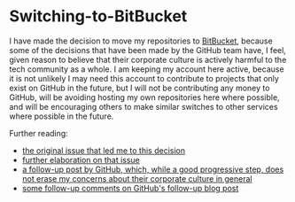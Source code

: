 Switching-to-BitBucket
======================

I have made the decision to move my repositories to [BitBucket](https://bitbucket.org/neurodynamic/), because some of the decisions that have been made by the GitHub team have, I feel, given reason to believe that their corporate culture is actively harmful to the tech community as a whole. I am keeping my account here active, because it is not unlikely I may need this account to contribute to projects that only exist on GitHub in the future, but I will not be contributing any money to GitHub, will be avoiding hosting my own repositories here where possible, and will be encouraging others to make similar switches to other services where possible in the future.

Further reading:
* [the original issue that led me to this decision](http://techcrunch.com/2014/03/15/julie-ann-horvath-describes-sexism-and-intimidation-behind-her-github-exit/)
* [further elaboration on that issue](http://recode.net/2014/04/21/julie-ann-horvath-on-github-investigation-how-do-you-sleep-at-night/)
* [a follow-up post by GitHub, which, while a good progressive step, does not erase my concerns about their corporate culture in general](https://github.com/blog/1826-follow-up-to-the-investigation-results)
* [some follow-up comments on GitHub's follow-up blog post](http://techcrunch.com/2014/04/28/julie-horvath-satisfied-with-github-transparency/)
